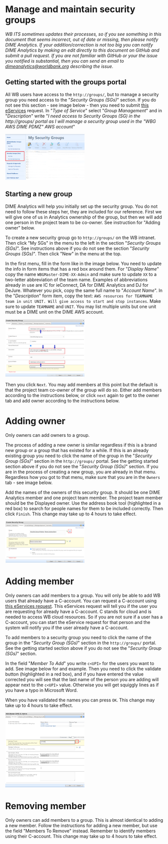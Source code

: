 # Manage and maintain security groups

_WB ITS sometimes updates their processes,
so if you see something in this document that seems incorrect, out of date or missing,
then please notify DIME Analytics.
If your addition/correction is not too big you can notify DIME Analytics by
making an edit directly to this document on GitHub and submit a pull request.
If you are not familiar with GitHub or your the issue you notified is substantial,
then you can send an email to dimeanalytics@worldbank.org describing the issue._

## Getting started with the groups portal

All WB users have access to the `http://groups/`,
but to manage a security group you need access to the "_Security Groups (SGs)_" section.
If you do not see this section - see image below - then you need to submit
[this eServices](https://worldbankgroup.service-now.com/wbg?id=wbg_sc_catalog&sys_id=4b4ce496dbe9f300c4813a1b7c96195f) request. In "_Type of Service_" select "_Group Management_" and in "_Description_" write "_I need access to Security Groups (SG) in the http://groups/ portal as I will manage a security group used in the "WBG AWS DIME PDMZ" AWS account_"

<img src="https://github.com/dime-worldbank/dimeanalytics/blob/document-cloud-resources/cloud-resources/AWS-EC2-S3/img/aws-securitygroup0.png" width="50%"><!--- Image is read from master branch or use full URL-->

## Starting a new group

DIME Analytics will help you initially set up the security group.
You do not need to follow these steps her,
they are included for our reference.
First we will give one of us in Analytics ownership of the group,
but then we will add one person in the project team to be co-owner.
See instruction for "Adding owner" below.

To create a new security group go to `http://groups/` on the WB intranet.
Then click "My SGs" in the menu to the left in the section "_Security Groups (SGs)_".
See instructions above if you do not see the section "_Security Groups (SGs)_".
Then click "New" in the menu at the top.

In the first menu, fill in the form like in the image below.
You need to update the info in form items that has a red box around them.
For "_Display Name_" copy the name `WBGMaster-DIME-XX-Admin` and
make sure to update `XX` to a two-letter abbreviation of the team name.
Examples of abbreviations already in use are
IC for ieConnect, DA for DIME Analytics and DJ for DeJure.
Whatever you pick, copy the same full name to "_Account Name_".
In the "_Description_" form item, copy the text:
`AWS resources for TEAMNAME team in unit UNIT. Will give access to start and stop instances`.
Make sure to update `TEAMNAME` and `UNIT`.
You may list multiple units but one unit must be a DIME unit on the DIME AWS account.

<img src="https://github.com/dime-worldbank/dimeanalytics/blob/document-cloud-resources/cloud-resources/AWS-EC2-S3/img/aws-securitygroup1.png" width="50%"><!--- Image is read from master branch or use full URL-->

Then you click `Next`.
You may add members at this point but the default is
that the project team co-owner of the group will do so.
Either add members according to the instructions below,
or click `next` again to get to the owner tab
and add owner according to the instructions below.

# Adding owner

Only owners can add owners to a group.

The process of adding a new owner is similar regardless if this is a brand new group
or a group that has existed for a while.
If this is an already existing group you need to click the name of the group
in the "_Security Group (SGs)_" section in the `http://groups/` portal.
See the getting started section above if you do not see the "_Security Group (SGs)_" section.
If you are in the process of creating a new group, you are already in that menu.
Regardless how you got to that menu,
make sure that you are in the `Owners` tab - see image below.

Add the names of the owners of this security group.
It should be one DIME Analytics member and one project team member.
The project team member should be the Displayed owner.
Use the address book tool (highlighted in a red box) to search for people names
for them to be included correctly.
Then click `Finish`.
This change may take up to 4 hours to take effect.

<img src="https://github.com/dime-worldbank/dimeanalytics/blob/document-cloud-resources/cloud-resources/AWS-EC2-S3/img/aws-securitygroup2.png" width="50%"><!--- Image is read from master branch or use full URL-->

# Adding member

Only owners can add members to a group.
You will only be able to add WB users that already have a C-account.
You can request a C-account using
[this eServices request](https://worldbankgroup.service-now.com/wbg?id=wbg_sc_catalog&sys_id=00101b2fdbd00c10f6ae90b3db9619e6).
This eServices request will tell you if the user you are requesting for already have a C-account.
C stands for cloud and is needed to access WB cloud resources.
So if you are not sure if a user has a C-account,
you can start the eService request for that person and
the system will notify you if the user already have a C-account.

To add members to a security group you need to click the name of the group
in the "_Security Group (SGs)_" section in the `http://groups/` portal.
See the getting started section above if you do not see the "_Security Group (SGs)_" section.

In the field "_Member To Add_" you write `c<UPI>` for the users you want to add.
See image below for and example.
Then you need to click the validate button (highlighted in a red box),
and if you have entered the value corrected you will see that
the last name of the person you are adding will appear next to the `c<UPI>` value.
Otherwise you will get squiggly lines as if you have a typo in Microsoft Word.

When you have validated the names you can press `OK`.
This change may take up to 4 hours to take effect.

<img src="https://github.com/dime-worldbank/dimeanalytics/blob/document-cloud-resources/cloud-resources/AWS-EC2-S3/img/aws-securitygroup3.png" width="50%"><!--- Image is read from master branch or use full URL-->


# Removing member

Only owners can add members to a group.
This is almost identical to adding a new member.
Follow the instructions for adding a new member,
but use the field "Members To Remove" instead.
Remember to identify members using their C-account.
This change may take up to 4 hours to take effect.
